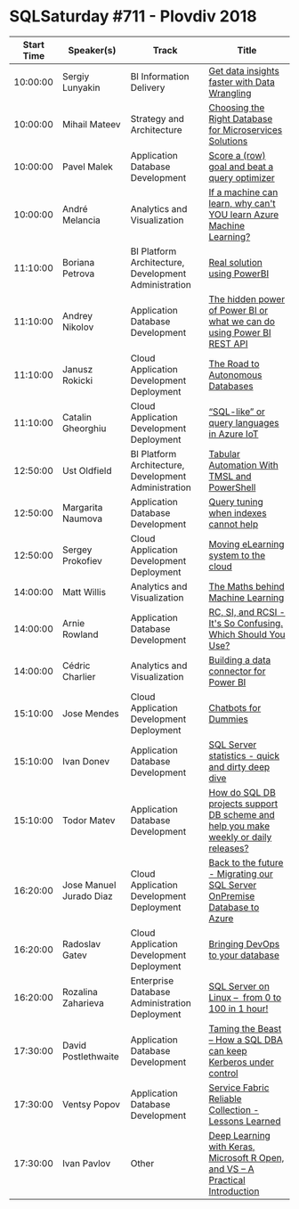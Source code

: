 # SQLSaturday #711 - Plovdiv 2018
Start Time|Speaker(s)|Track|Title
---|---|---|---
10:00:00|Sergiy Lunyakin|BI Information Delivery|[Get data insights faster with Data Wrangling](73695.md)
10:00:00|Mihail Mateev|Strategy and Architecture|[Choosing the Right Database for Microservices Solutions](73859.md)
10:00:00|Pavel Malek|Application  Database Development|[Score a (row) goal and beat a query optimizer](77687.md)
10:00:00|André Melancia|Analytics and Visualization|[If a machine can learn, why can't YOU learn Azure Machine Learning?](80233.md)
11:10:00|Boriana Petrova|BI Platform Architecture, Development  Administration|[Real solution using PowerBI](70381.md)
11:10:00|Andrey Nikolov|Application  Database Development|[The hidden power of Power BI or what we can do using Power BI REST API](73896.md)
11:10:00|Janusz Rokicki|Cloud Application Development  Deployment|[The Road to Autonomous Databases](77592.md)
11:10:00|Catalin Gheorghiu|Cloud Application Development  Deployment|[“SQL-like” or query languages in Azure IoT](80229.md)
12:50:00|Ust Oldfield|BI Platform Architecture, Development  Administration|[Tabular Automation With TMSL and PowerShell](73937.md)
12:50:00|Margarita Naumova|Application  Database Development|[Query tuning when indexes cannot help](80040.md)
12:50:00|Sergey Prokofiev|Cloud Application Development  Deployment|[Moving eLearning system to the cloud](82108.md)
14:00:00|Matt Willis|Analytics and Visualization|[The Maths behind Machine Learning](75833.md)
14:00:00|Arnie Rowland|Application  Database Development|[RC, SI, and RCSI -It's So Confusing. Which Should You Use?](78883.md)
14:00:00|Cédric Charlier|Analytics and Visualization|[Building a data connector for Power BI](80238.md)
15:10:00|Jose Mendes|Cloud Application Development  Deployment|[Chatbots for Dummies](71569.md)
15:10:00|Ivan Donev|Application  Database Development|[SQL Server statistics - quick and dirty deep dive](74279.md)
15:10:00|Todor Matev|Application  Database Development|[How do SQL DB projects support DB scheme and help you make weekly or daily releases?](82080.md)
16:20:00|Jose Manuel Jurado Diaz|Cloud Application Development  Deployment|[Back to the future - Migrating our SQL Server OnPremise Database to Azure](71688.md)
16:20:00|Radoslav Gatev|Cloud Application Development  Deployment|[Bringing DevOps to your database](74243.md)
16:20:00|Rozalina Zaharieva|Enterprise Database Administration  Deployment|[SQL Server on Linux –  from 0 to 100 in 1 hour!](80199.md)
17:30:00|David Postlethwaite|Application  Database Development|[Taming the Beast – How a SQL DBA can keep Kerberos under control](73120.md)
17:30:00|Ventsy Popov|Application  Database Development|[Service Fabric Reliable Collection - Lessons Learned](82239.md)
17:30:00|Ivan Pavlov|Other|[Deep Learning with Keras, Microsoft R Open, and VS – A Practical Introduction](82513.md)
